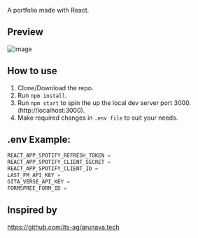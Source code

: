 A portfolio made with React.

## Preview

![image](https://user-images.githubusercontent.com/70943732/231811449-aaab5386-6577-4a1a-9f89-84bb49d9b30b.png)

## How to use

1. Clone/Download the repo.
2. Run `npm install`.
3. Run `npm start` to spin the up the local dev server port 3000.(http://localhost:3000).
4. Make required changes in `.env file` to suit your needs.

## .env Example:

```js
REACT_APP_SPOTIFY_REFRESH_TOKEN =
REACT_APP_SPOTIFY_CLIENT_SECRET =
REACT_APP_SPOTIFY_CLIENT_ID =
LAST_FM_API_KEY =
GITA_VERSE_API_KEY =
FORMSPREE_FORM_ID =
```

## Inspired by

https://github.com/its-ag/arunava.tech
